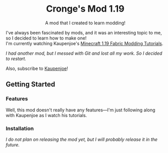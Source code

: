 <div align= "center">
  
<h1>Cronge's Mod 1.19</h1>
  
A mod that I created to learn modding!

</div>

I've always been fascinated by mods, and it was an interesting topic to me, so I decided to learn how to make one! <br/>
I'm currently watching Kaupenjoe's [Minecraft 1.19 Fabric Modding Tutorials](https://www.youtube.com/playlist?list=PLKGarocXCE1EeLZggaXPJaARxnAbUD8Y_).

*I had another mod, but I messed with Git and lost all my work. So I decided to restart.*

Also, subscribe to [Kaupenjoe](https://www.youtube.com/c/TKaupenjoe)!

## Getting Started

### Features
Well, this mod doesn't really have any features—I'm just following along with Kaupenjoe as I watch his tutorials.

### Installation
*I do not plan on releasing the mod yet, but I will probably release it in the future.*



